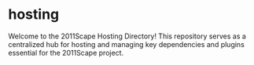 # hosting
Welcome to the 2011Scape Hosting Directory! This repository serves as a centralized hub for hosting and managing key dependencies and plugins essential for the 2011Scape project.
